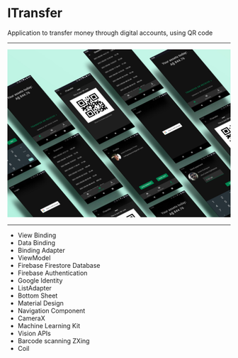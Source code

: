 # ITransfer

Application to transfer money through digital accounts, using QR code

---

<img src="https://raw.githubusercontent.com/rodriguesporan/ITransfer/main/images/app-screen-mock-up.jpg">

---

* View Binding
* Data Binding
* Binding Adapter
* ViewModel
* Firebase Firestore Database
* Firebase Authentication
* Google Identity
* ListAdapter
* Bottom Sheet
* Material Design
* Navigation Component
* CameraX
* Machine Learning Kit
* Vision APIs
* Barcode scanning ZXing
* Coil
